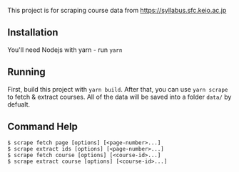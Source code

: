 This project is for scraping course data from https://syllabus.sfc.keio.ac.jp

## Installation

You'll need Nodejs with yarn - run `yarn`

## Running

First, build this project with `yarn build`.
After that, you can use `yarn scrape` to fetch & extract courses.
All of the data will be saved into a folder `data/` by defualt.

## Command Help
```
$ scrape fetch page [options] [<page-number>...]
$ scrape extract ids [options] [<page-number>...]
$ scrape fetch course [options] [<course-id>...]
$ scrape extract course [options] [<course-id>...]
```
